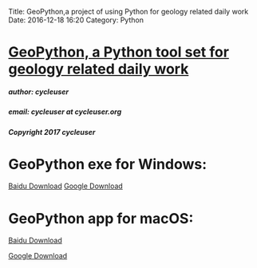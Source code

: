 Title: GeoPython,a project of using Python for geology related daily work
Date: 2016-12-18 16:20
Category: Python


# [GeoPython, a Python tool set for geology related daily work](https://zhuanlan.zhihu.com/p/28908475?refer=python-kivy)



##### author: cycleuser
##### email: cycleuser at cycleuser.org
##### Copyright 2017 cycleuser


# GeoPython exe for Windows:
[Baidu Download](http://pan.baidu.com/s/1qYA1mY4)
[Google Download](https://drive.google.com/open?id=0B299gyAIgmpqUUhWdm9GcUtQOXM)


# GeoPython app for macOS:
[Baidu Download](http://pan.baidu.com/s/1c2bDORI)

[Google Download](https://drive.google.com/open?id=0B299gyAIgmpqbkYzdzJtcnNpQVE)
